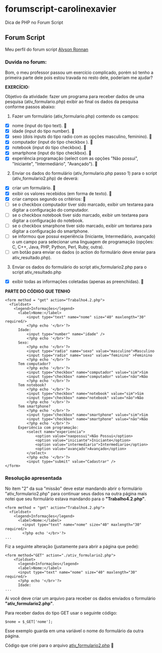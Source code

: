 # forumscript-carolinexavier
 Dica de PHP no Forum Script

 ## Forum Script
 Meu perfil do forum script [Alyson Ronnan](https://forum.scriptbrasil.com.br/profile/94500-alyson-ronnan-martins/)

 ### Duvida no forum:
 Bom, o meu professor passou um exercício complicado, porém só tenho a primeira parte dele pois estou travada no resto dele, poderiam me ajudar?

**EXERCÍCIO:**

Objetivo da atividade: fazer um programa para receber dados de uma pesquisa (ativ_formulario.php) exibir ao final os dados da pesquisa conforme passos abaixo:

1. Fazer um formulário (ativ_formulario.php) contendo os campos:

- [x] nome (input do tipo text). :tada:
- [x] idade (input do tipo number). :tada:
- [x] sexo (dois inputs do tipo radio com as opções masculino, feminino). :tada:
- [x] computador (input do tipo checkbox ). :tada:
- [x] notebook (input do tipo checkbox). :tada:
- [x] smartphone (input do tipo checkbox). :tada:
- [x] experiência programação (select com as opções "Não possui", "Iniciante", "Intermediário", "Avançado"). :tada:

2. Enviar os dados do formulário (ativ_formulario.php passo 1) para o script (ativ_formulario2.php) de deverá:

- [x] criar um formulário. :tada:
- [x] exibir os valores recebidos (em forma de texto). :tada:
- [x] criar campos segundo os critérios: :tada:
- [ ] se o checkbox computador tiver sido marcado, exibir um textarea para digitar a configuração do         computador.
- [ ] se o checkbox notebook tiver sido marcado, exibir um textarea para digitar a configuração do notebook.
- [ ] se o checkbox smarphone tiver sido marcado, exibir um textarea para digitar a configuração do smartphone.
- [ ] se informou que possui experiência (Iniciante, Intermediário, avançado) o um campo para selecionar uma linguagem de programação (opções: C, C++, Java, PHP, Python, Perl, Ruby, outra).
- [ ] um botão para enviar os dados (o action do formulário deve enviar para ativ_resultado.php).

3. Enviar os dados do formulário do script ativ_formulario2.php para o script ativ_resultado.php

- [x] exibir todas as informações coletadas (apenas as preenchidas). :tada:

**PARTE DO CÓDIGO QUE TENHO**

```
<form method = "get" action="Trabalho4.2.php">
  <fieldset>
    <legend>Informações</legend>
      <label>Nome:</label>
          <input type="text" name="nome" size="40" maxlength="30" required/>
          <?php echo '</br>'?>
      Idade:
          <input type="number" name="idade" />
          <?php echo '</br>'?>
      Sexo:
          <?php echo '</br>'?>
          <input type="radio" name="sexo" value="masculino">Masculino
          <input type="radio" name="sexo" value="feminino" >Feminino
          <?php echo '</br>'?>
      Tem computador?
          <?php echo '</br>'?>
          <input type="checkbox" name="computador" value="sim">Sim
          <input type="checkbox" name="computador" value="não">Não
          <?php echo '</br>'?>
      Tem notebook?
          <?php echo '</br>'?>
          <input type="checkbox" name="notebook" value="sim">Sim
          <input type="checkbox" name="notebook" value="não">Não
          <?php echo '</br>'?>
      Tem smartphone?
          <?php echo '</br>'?>
          <input type="checkbox" name="smartphone" value="sim">Sim
          <input type="checkbox" name="smartphone" value="não">Não
          <?php echo '</br>'?>
      Experiência com programação:
          <select name="experiencia">
              <option value="naopossui">Não Possui</option>
              <option value="iniciante">Iniciante</option>
              <option value="intermediario">Intermediario</option>
              <option value="avançado">Avançado</option>
          </select>
          <?php echo '</br>'?>
          <input type="submit" value="Cadastrar" />
</form>
```

### Resolução apresentada ###
No item "2" da sua "missão" deve estar mandando abrir o formulário "ativ_formulario2.php" para continuar seus dados na outra página mais notei que seu formulário estava mandando para o **"Trabalho4.2.php"**.


```
<form method = "get" action="Trabalho4.2.php">
  <fieldset>
    <legend>Informações</legend>
      <label>Nome:</label>
        <input type="text" name="nome" size="40" maxlength="30" required/>
        <?php echo '</br>'?>
...
```

Fiz a seguinte alteração (justamente para abrir a página que pede):
``` 
<form method="GET" action="./ativ_formulario2.php">
    <fieldset>
      <legend>Informações</legend>
      <label>Nome:</label>
      <input type="text" name="nome" size="40" maxlength="30" required/>
      <?php echo '</br>'?>
      Idade:
...
```

Ai você deve criar um arquivo para receber os dados enviados o formulário **"ativ_formulario2.php"**.

Para receber dados do tipo GET usar o seguinte código: 
```
$nome = $_GET['nome'];
```

Esse exemplo guarda em uma variável o nome do formulário da outra página.

Código que criei para o arquivo [ativ_formulario2.php](https://github.com/AlysonDEV/forumscript-carolinexavier/blob/master/ativ_formulario2.php) :tada:
